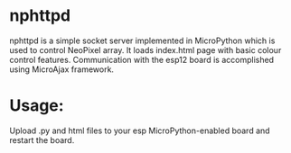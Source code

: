 # nphttpd
nphttpd is a simple socket server implemented in MicroPython which is used to control NeoPixel array. It loads index.html page with basic colour control features. Communication with the esp12 board is accomplished using MicroAjax framework.

# Usage:

Upload .py and html files to your esp MicroPython-enabled board and restart the board.

    

